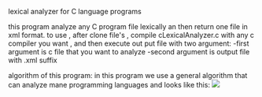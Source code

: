 lexical analyzer for C language programs

this program analyze any C program file lexically an then return one file in xml format.
to use , after clone file's , compile cLexicalAnalyzer.c with any c compiler you want ,
and then execute out put file with two argument:
-first argument is c file that you want to analyze
-second argument is output file with .xml suffix

algorithm of this program:
in this program we use a general algorithm that can analyze mane programming languages
and looks like this:
![](/home/gumaryan/Downloads/flowchart.jpg)
